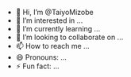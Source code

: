 - 👋 Hi, I’m @TaiyoMizobe
- 👀 I’m interested in ...
- 🌱 I’m currently learning ...
- 💞️ I’m looking to collaborate on ...
- 📫 How to reach me ...
- 😄 Pronouns: ...
- ⚡ Fun fact: ...

<!---
TaiyoMizobe/TaiyoMizobe is a ✨ special ✨ repository because its `README.md` (this file) appears on your GitHub profile.
You can click the Preview link to take a look at your changes.
--->
